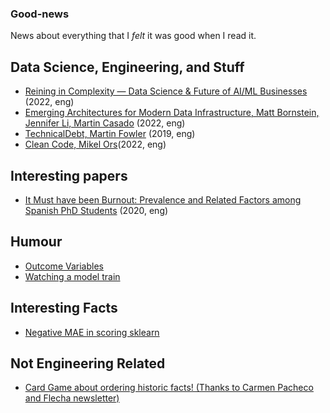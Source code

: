 ### Good-news
News about everything that I _felt_ it was good when I read it.


## Data Science, Engineering, and Stuff
- [Reining in Complexity — Data Science & Future of AI/ML Businesses](https://future.a16z.com/podcasts/ai-ml-economics-complexity-data-science-company-building/) (2022, eng)
- [Emerging Architectures for Modern Data Infrastructure, Matt Bornstein, Jennifer Li, Martin Casado](https://future.a16z.com/emerging-architectures-modern-data-infrastructure/) (2022, eng)
- [TechnicalDebt, Martin Fowler](https://martinfowler.com/bliki/TechnicalDebt.html) (2019, eng)
- [Clean Code, Mikel Ors](https://medium.com/clarityai-engineering/clean-code-a-practical-approach-896546435235)(2022, eng)



## Interesting papers
- [It Must have been Burnout: Prevalence and Related Factors among Spanish PhD Students](https://www.cambridge.org/core/journals/spanish-journal-of-psychology/article/abs/it-must-have-been-burnout-prevalence-and-related-factors-among-spanish-phd-students/424837BF6DBA02642315B12DA38CFAA6) (2020, eng)

## Humour
- [Outcome Variables](https://www.linkedin.com/posts/javascript-developer_activity-6919527520950222848-hS89?utm_source=linkedin_share&utm_medium=member_desktop_web)
- [Watching a model train](https://www.linkedin.com/posts/deeplearningai_back-in-my-day-original-activity-6921834752194871296-XOxv?utm_source=linkedin_share&utm_medium=member_desktop_web)

## Interesting Facts
- [Negative MAE in scoring sklearn](https://stackoverflow.com/questions/62125674/why-is-negative-mse-or-mas-scoring-parameter-like-neg-mean-absolute-error-in)

## Not Engineering Related
- [Card Game about ordering historic facts! (Thanks to Carmen Pacheco and Flecha newsletter)](https://wikitrivia.tomjwatson.com/)
